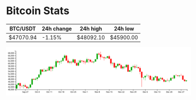 # Bitcoin Stats

BTC/USDT|24h change|24h high|24h low|
|---|---|---|---|
|$47070.94|-1.15%|$48092.10|$45900.00|

<img src="./chart.svg">
